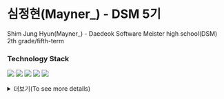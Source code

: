 # 심정현(Mayner_) - DSM 5기

Shim Jung Hyun(Mayner_) - Daedeok Software Meister high school(DSM) 2th grade/fifth-term
### Technology Stack
![](https://img.shields.io/badge/C-11B48A?style=flat-square&logo=C&color=red&logoColor=white) ![](https://img.shields.io/badge/R-11B48A?style=flat-square&logo=R&color=blue&logoColor=white)  ![](https://img.shields.io/badge/Java-11B48A?style=flat-square&logo=java&color=orange&logoColor=white)  ![](https://img.shields.io/badge/Python-11B48A?style=flat-square&logo=Python&logoColor=white) ![](https://img.shields.io/badge/Tensorflow-11B48A?style=flat-square&logo=tensorflow&color=yellow&logoColor=white)

<details>
  <summary> 더보기(To see more details)</summary>



</details>
